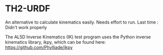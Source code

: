 # TH2-URDF
An alternative to calculate kinematics easily. Needs effort to run.
Last time : Didn't work properly

The AL5D Inverse Kinematics (IK) test program uses the Python inverse kinematics library, ikpy, which can be found here:
https://github.com/Phylliade/ikpy
